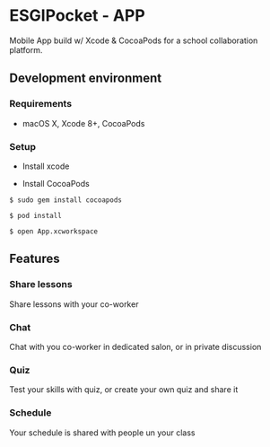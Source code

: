 # ESGIPocket - APP

Mobile App build w/ Xcode & CocoaPods for a school collaboration platform.


## Development environment

### Requirements

- macOS X, Xcode 8+, CocoaPods


### Setup

- Install xcode

- Install CocoaPods

`$ sudo gem install cocoapods`

`$ pod install`

`$ open App.xcworkspace`


## Features

### Share lessons

Share lessons with your co-worker

### Chat

Chat with you co-worker in dedicated salon, or in private discussion

### Quiz

Test your skills with quiz, or create your own quiz and share it

### Schedule

Your schedule is shared with people un your class
